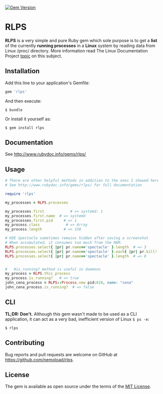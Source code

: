 [![Gem Version](https://badge.fury.io/rb/rlps.svg)](https://badge.fury.io/rb/rlps)
# RLPS

**RLPS** is a very simple and pure Ruby gem which sole purpose is to get a **list** of the currently **running processes** in a **Linux** system by reading data from Linux /proc/ directory.
More information read The Linux Documentation Project [topic](http://tldp.org/LDP/Linux-Filesystem-Hierarchy/html/proc.html) on this subject.
## Installation

Add this line to your application's Gemfile:

```ruby
gem 'rlps'
```

And then execute:

    $ bundle

Or install it yourself as:

    $ gem install rlps

## Documentation
See http://www.rubydoc.info/gems/rlps/
## Usage
``` ruby
# There are other helpful methods in addition to the ones I showed here.
# See http://www.rubydoc.info/gems/rlps/ for full documentation

require 'rlps'

my_processes = RLPS.processes

my_processes.first            # => systemd: 1
my_processes.first.name  # => systemd
my_processes.first.pid     # => 1
my_process.class            # => Array
my_process.length          # => 150

# KDE Spectacle sometimes remains hidden after saving a screenshot
# When accumulated, it consumes too much from the RAM.
RLPS.processes.select{ |pr| pr.name=='spectacle' }.length  # => 3
RLPS.processes.select{ |pr| pr.name=='spectacle' }.each{ |pr| pr.kill! }
RLPS.processes.select{ |pr| pr.name=='spectacle' }.length  # => 0


#   #is_running? method is useful in daemons
my_process = RLPS.this_process
my_process.is_running?   # => true
john_cena_process = RLPS::Process.new pid:619, name: "cena"
john_cena_process.is_running?  # => false
```
## CLI
**TL;DR: Don't.**
Although this gem wasn't made to be used as a CLI application, it can act as a very bad, inefficient version of Linux ``` $ ps -e ```:

    $ rlps

## Contributing

Bug reports and pull requests are welcome on GitHub at https://github.com/nemoload/rlps.


## License

The gem is available as open source under the terms of the [MIT License](http://opensource.org/licenses/MIT).

